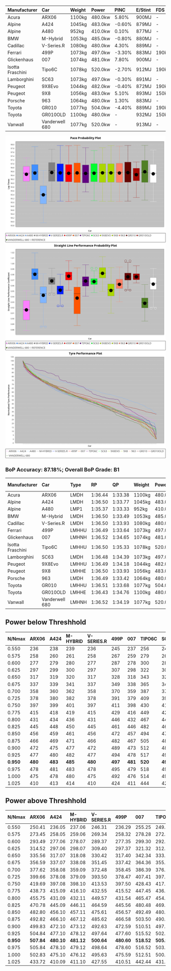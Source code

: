 | Manufacturer     | Car            | Weight | Power   | PINC    | E/Stint | FDS     |
|:-|:-|:-|:-|:-|:-|:-|
| Acura            | ARX06          | 1100kg | 480.0kw | 5.80%   | 900MJ   |    -    |
| Alpine           | A424           | 1045kg | 483.0kw | -0.60%  | 879MJ   |    -    |
| Alpine           | A480           | 952kg  | 410.0kw | 0.10%   | 877MJ   |    -    |
| BMW              | M-Hybrid       | 1053kg | 485.0kw | -0.80%  | 880MJ   |    -    |
| Cadillac         | V-Series.R     | 1080kg | 480.0kw | 4.30%   | 889MJ   |    -    |
| Ferrari          | 499P           | 1073kg | 497.0kw | -3.30%  | 883MJ   | 190kph  |
| Glickenhaus      | 007            | 1074kg | 481.0kw | 7.80%   | 900MJ   |    -    |
| Isotta Fraschini | Tipo6C         | 1078kg | 520.0kw | -2.70%  | 912MJ   | 190kph  |
| Lamborghini      | SC63           | 1073kg | 497.0kw | -0.30%  | 891MJ   |    -    |
| Peugeot          | 9X8Evo         | 1044kg | 482.0kw | -0.40%  | 872MJ   | 190kph  |
| Peugeot          | 9X8            | 1056kg | 483.0kw | 5.10%   | 893MJ   | 150kph  |
| Porsche          | 963            | 1064kg | 480.0kw | 1.30%   | 883MJ   |    -    |
| Toyota           | GR010          | 1077kg | 504.0kw | -4.40%  | 889MJ   | 190kph  |
| Toyota           | GR010OLD       | 1100kg | 480.0kw |    -    | 932MJ   | 150kph  |
| Vanwall          | Vanderwell 680 | 1077kg | 520.0kw |    -    | 913MJ   |    -    |

![PACECHART](./IMG/AUTO.png)
![STRAIGHTLINEPERFORMANCECHART](./IMG/AUTO_sp.png)
![TYREPERFORMANCECHART](./IMG/AUTO_tw.png)

### BoP Accuracy: 87.18%; Overall BoP Grade: B1
| Manufacturer     | Car            | Type  | RP      | QP      | Weight | Power¹  | Threshhold | PINC    | Power²   | E/Stint | AVG Vmax  | FDS     | RDLC | L/Stint | BOP-Grade | Model Accuracy | Model Points | Match%  | SimDiff |
|:-|:-|:-|:-|:-|:-|:-|:-|:-|:-|:-|:-|:-|:-|:-|:-|:-|:-|:-|:-|
| Acura            | ARX06          | LMDH  | 1:36.44 | 1:33.38 | 1100kg | 480.0kw | 250.0kph   | 5.80%   | 507.80kw |  900MJ  | 290.40kph |    -    | 0.97 | 40      | +B2       | 100.00%        | 996          | 80.69%  | #       |
| Alpine           | A424           | LMDH  | 1:36.50 | 1:33.77 | 1045kg | 483.0kw | 250.0kph   | -0.60%  | 480.10kw |  879MJ  | 300.92kph |    -    | 1.01 | 40      | +A2       | 99.61%         | 762          | 94.44%  | #       |
| Alpine           | A480           | LMP1  | 1:35.37 | 1:33.33 |  952kg | 410.0kw | 250.0kph   | 0.10%   | 410.40kw |  877MJ  | 292.68kph |    -    | 0.98 | 37      | -Ω1       | 100.00%        | 1173         | 38.95%  | ±0.54s  |
| BMW              | M-Hybrid       | LMDH  | 1:36.50 | 1:33.49 | 1053kg | 485.0kw | 250.0kph   | -0.80%  | 481.10kw |  880MJ  | 298.62kph |    -    | 1.01 | 40      | ~A1       | 100.00%        | 1826         | 99.90%  | #       |
| Cadillac         | V-Series.R     | LMDH  | 1:36.50 | 1:33.93 | 1080kg | 480.0kw | 250.0kph   | 4.30%   | 500.60kw |  889MJ  | 296.31kph |    -    | 0.98 | 40      | ~A1       | 99.00%         | 3184         | 96.26%  | ±0.03s  |
| Ferrari          | 499P           | LMHHU | 1:36.49 | 1:33.64 | 1073kg | 497.0kw | 250.0kph   | -3.30%  | 480.60kw |  883MJ  | 299.27kph | 190kph  | 1.01 | 40      | ~A1       | 98.07%         | 3550         | 100.00% | ±0.47s  |
| Glickenhaus      | 007            | LMHNH | 1:36.52 | 1:34.65 | 1074kg | 481.0kw | 250.0kph   | 7.80%   | 518.50kw |  900MJ  | 295.97kph |    -    | 0.93 | 40      | +A2       | 94.48%         | 2311         | 93.52%  | ±1.09s  |
| Isotta Fraschini | Tipo6C         | LMHHU | 1:36.50 | 1:35.33 | 1078kg | 520.0kw | 250.0kph   | -2.70%  | 506.00kw |  912MJ  | 300.51kph | 190kph  | 1.02 | 40      | +D2       | 96.81%         | 91           | 61.34%  | #       |
| Lamborghini      | SC63           | LMDH  | 1:36.48 | 1:34.39 | 1073kg | 497.0kw | 250.0kph   | -0.30%  | 495.50kw |  891MJ  | 298.76kph |    -    | 1.01 | 40      | ~A1       | 100.00%        | 529          | 97.49%  | #       |
| Peugeot          | 9X8Evo         | LMHHU | 1:36.49 | 1:34.18 | 1044kg | 482.0kw | 250.0kph   | -0.40%  | 480.10kw |  872MJ  | 301.21kph | 190kph  | 1.01 | 40      | +A2       | 99.21%         | 377          | 90.45%  | #       |
| Peugeot          | 9X8            | LMHHE | 1:36.50 | 1:33.93 | 1056kg | 483.0kw | 250.0kph   | 5.10%   | 507.60kw |  893MJ  | 298.10kph | 150kph  | 1.01 | 40      | ~A1       | 99.52%         | 4561         | 100.00% | ±0.93s  |
| Porsche          | 963            | LMDH  | 1:36.49 | 1:33.42 | 1064kg | 480.0kw | 250.0kph   | 1.30%   | 486.20kw |  883MJ  | 297.60kph |    -    | 1.00 | 40      | ~A1       | 99.96%         | 10176        | 100.00% | ±0.33s  |
| Toyota           | GR010          | LMHHU | 1:36.51 | 1:33.68 | 1077kg | 504.0kw | 250.0kph   | -4.40%  | 481.80kw |  889MJ  | 298.97kph | 190kph  | 1.01 | 40      | ~A1       | 99.95%         | 5509         | 100.00% | ±1.08s  |
| Toyota           | GR010OLD       | LMHHE | 1:36.43 | 1:34.76 | 1100kg | 480.0kw | 250.0kph   |    -    | 480.00kw |  932MJ  | 297.40kph | 150kph  | 0.98 | 40      | +E2       | 100.00%        | 351          | 54.72%  | ±0.01s  |
| Vanwall          | Vanderwell 680 | LMHNH | 1:36.52 | 1:34.19 | 1077kg | 520.0kw | 0.0kph     |    -    | 520.00kw |  913MJ  | 295.30kph |    -    | 0.97 | 40      | ~A1       | 99.23%         | 387          | 100.00% | ±0.25s  |

## Power below Threshhold
| N/Nmax    | ARX06   | A424    | M-HYBRID | V-SERIES.R | 499P    | 007     | TIPO6C  | SC63    | 9X8EVO  | 9X8     | 963     | GR010   | GR010OLD | VANDERWELL 680 | ​     | RPM      | A480       |
|:-|:-|:-|:-|:-|:-|:-|:-|:-|:-|:-|:-|:-|:-|:-|:-|:-|:-|
|  0.550    |  236    |  238    |  239     |  236       |  245    |  237    |  256    |  245    |  237    |  238    |  236    |  248    |  236     |  256           |  ​    |   --     |  0.00      |
|  0.575    |  258    |  260    |  261     |  258       |  267    |  259    |  279    |  267    |  259    |  260    |  258    |  271    |  258     |  279           |  ​    |   --     |  0.00      |
|  0.600    |  277    |  279    |  280     |  277       |  287    |  278    |  300    |  287    |  278    |  279    |  277    |  291    |  277     |  300           |  ​    |   --     |  0.00      |
|  0.625    |  297    |  299    |  300     |  297       |  307    |  298    |  322    |  307    |  298    |  299    |  297    |  312    |  297     |  322           |  ​    |   --     |  0.00      |
|  0.650    |  317    |  319    |  320     |  317       |  328    |  318    |  343    |  328    |  318    |  319    |  317    |  333    |  317     |  343           |  ​    |   --     |  0.00      |
|  0.675    |  337    |  339    |  341     |  337       |  349    |  338    |  365    |  349    |  338    |  339    |  337    |  354    |  337     |  365           |  ​    |   --     |  0.00      |
|  0.700    |  358    |  360    |  362     |  358       |  370    |  359    |  387    |  370    |  359    |  360    |  358    |  375    |  358     |  387           |  ​    |   --     |  0.00      |
|  0.725    |  378    |  380    |  382     |  378       |  391    |  379    |  409    |  391    |  380    |  380    |  378    |  396    |  378     |  409           |  ​    |   --     |  0.00      |
|  0.750    |  397    |  399    |  401     |  397       |  411    |  398    |  430    |  411    |  399    |  399    |  397    |  416    |  397     |  430           |  ​    |   --     |  0.00      |
|  0.775    |  415    |  418    |  419     |  415       |  429    |  416    |  449    |  429    |  417    |  418    |  415    |  435    |  415     |  449           |  ​    |  5000    |  241.14    |
|  0.800    |  431    |  434    |  436     |  431       |  446    |  432    |  467    |  446    |  433    |  434    |  431    |  453    |  431     |  467           |  ​    |  5500    |  284.16    |
|  0.825    |  445    |  448    |  450     |  445       |  461    |  446    |  482    |  461    |  447    |  448    |  445    |  468    |  445     |  482           |  ​    |  6000    |  318.18    |
|  0.850    |  456    |  459    |  461     |  456       |  472    |  457    |  494    |  472    |  458    |  459    |  456    |  479    |  456     |  494           |  ​    |  6500    |  359.21    |
|  0.875    |  466    |  469    |  471     |  466       |  482    |  467    |  505    |  482    |  468    |  469    |  466    |  489    |  466     |  505           |  ​    |  7000    |  401.23    |
|  0.900    |  472    |  475    |  477     |  472       |  489    |  473    |  512    |  489    |  474    |  475    |  472    |  496    |  472     |  512           |  ​    |  7500    |  411.24    |
|  0.925    |  477    |  480    |  482     |  477       |  494    |  478    |  517    |  494    |  479    |  480    |  477    |  501    |  477     |  517           |  ​    |  8000    |  407.23    |
| **0.950** | **480** | **483** | **485**  | **480**    | **497** | **481** | **520** | **497** | **482** | **483** | **480** | **504** | **480**  | **520**        | **​** | **8500** | **410.23** |
|  0.975    |  478    |  481    |  483     |  478       |  495    |  479    |  518    |  495    |  480    |  481    |  478    |  502    |  478     |  518           |  ​    |  9000    |  205.12    |
|  1.000    |  475    |  478    |  480     |  475       |  492    |  476    |  514    |  492    |  477    |  478    |  475    |  499    |  475     |  514           |  ​    |   --     |  0.00      |
|  1.025    |  410    |  413    |  414     |  410       |  424    |  411    |  444    |  424    |  412    |  413    |  410    |  430    |  410     |  444           |  ​    |   --     |  0.00      |

## Power above Threshhold
| N/Nmax    | ARX06      | A424       | M-HYBRID   | V-SERIES.R | 499P       | 007        | TIPO6C     | SC63       | 9X8EVO     | 9X8        | 963        | GR010      | GR010OLD | VANDERWELL 680 | ​     | RPM      | A480       |
|:-|:-|:-|:-|:-|:-|:-|:-|:-|:-|:-|:-|:-|:-|:-|:-|:-|:-|
|  0.550    |  250.41    |  236.05    |  237.06    |  246.31    |  236.29    |  255.25    |  249.47    |  244.25    |  236.04    |  250.31    |  239.12    |  237.41    |  236     |  256           |  ​    |   --     |  0.00      |
|  0.575    |  273.45    |  258.05    |  259.06    |  269.34    |  258.32    |  278.28    |  272.52    |  266.27    |  258.04    |  273.34    |  261.13    |  259.44    |  258     |  279           |  ​    |   --     |  0.00      |
|  0.600    |  293.49    |  277.06    |  278.07    |  289.37    |  277.35    |  299.30    |  292.56    |  286.29    |  277.04    |  293.37    |  281.14    |  278.48    |  277     |  300           |  ​    |   --     |  0.00      |
|  0.625    |  314.52    |  297.06    |  298.07    |  309.40    |  297.37    |  321.32    |  312.59    |  306.31    |  297.04    |  314.39    |  301.15    |  298.51    |  297     |  322           |  ​    |   --     |  0.00      |
|  0.650    |  335.56    |  317.07    |  318.08    |  330.42    |  317.40    |  342.34    |  333.63    |  327.34    |  317.05    |  335.42    |  321.16    |  318.54    |  317     |  343           |  ​    |   --     |  0.00      |
|  0.675    |  356.59    |  337.07    |  338.08    |  351.45    |  337.42    |  364.36    |  355.67    |  348.36    |  337.05    |  356.44    |  341.17    |  338.58    |  337     |  365           |  ​    |   --     |  0.00      |
|  0.700    |  377.62    |  358.08    |  359.09    |  372.48    |  358.45    |  386.39    |  376.71    |  369.38    |  358.05    |  377.47    |  362.18    |  359.62    |  358     |  387           |  ​    |   --     |  0.00      |
|  0.725    |  399.66    |  378.08    |  379.09    |  393.50    |  378.47    |  407.41    |  397.75    |  389.40    |  378.06    |  399.50    |  383.19    |  379.65    |  378     |  409           |  ​    |   --     |  0.00      |
|  0.750    |  419.69    |  397.08    |  398.10    |  413.53    |  397.50    |  428.43    |  417.79    |  409.42    |  397.06    |  419.52    |  402.20    |  398.68    |  397     |  430           |  ​    |   --     |  0.00      |
|  0.775    |  438.73    |  415.09    |  416.10    |  432.55    |  415.52    |  447.45    |  436.83    |  428.44    |  415.06    |  438.55    |  420.21    |  416.71    |  415     |  449           |  ​    |  5000    |  241.14    |
|  0.800    |  455.75    |  431.09    |  432.11    |  449.57    |  431.54    |  465.47    |  454.86    |  445.46    |  431.06    |  455.57    |  436.22    |  432.74    |  431     |  467           |  ​    |  5500    |  284.16    |
|  0.825    |  470.78    |  445.09    |  446.11    |  464.59    |  445.56    |  480.48    |  469.89    |  459.47    |  445.07    |  470.59    |  451.22    |  446.76    |  445     |  482           |  ​    |  6000    |  318.18    |
|  0.850    |  482.80    |  456.10    |  457.11    |  475.61    |  456.57    |  492.49    |  480.91    |  470.48    |  456.07    |  482.60    |  462.23    |  457.78    |  456     |  494           |  ​    |  6500    |  359.21    |
|  0.875    |  492.82    |  466.10    |  467.12    |  485.62    |  466.58    |  503.50    |  490.93    |  480.49    |  466.07    |  492.61    |  472.23    |  467.80    |  466     |  505           |  ​    |  7000    |  401.23    |
|  0.900    |  499.83    |  472.10    |  473.12    |  492.63    |  472.59    |  510.51    |  497.94    |  487.50    |  472.07    |  499.62    |  478.24    |  473.81    |  472     |  512           |  ​    |  7500    |  411.24    |
|  0.925    |  504.84    |  477.10    |  478.12    |  497.64    |  477.60    |  515.52    |  502.95    |  492.51    |  477.07    |  504.63    |  483.24    |  478.82    |  477     |  517           |  ​    |  8000    |  407.23    |
| **0.950** | **507.84** | **480.10** | **481.12** | **500.64** | **480.60** | **518.52** | **505.96** | **495.51** | **480.07** | **507.63** | **486.24** | **481.82** | **480**  | **520**        | **​** | **8500** | **410.23** |
|  0.975    |  505.84    |  478.10    |  479.12    |  498.64    |  478.60    |  516.52    |  503.96    |  493.51    |  478.07    |  505.63    |  484.24    |  479.82    |  478     |  518           |  ​    |  9000    |  205.12    |
|  1.000    |  502.83    |  475.10    |  476.12    |  495.63    |  475.59    |  512.51    |  500.95    |  490.50    |  475.07    |  502.63    |  481.24    |  476.82    |  475     |  514           |  ​    |   --     |  0.00      |
|  1.025    |  433.72    |  410.09    |  411.10    |  427.55    |  410.51    |  442.44    |  431.82    |  423.43    |  410.06    |  433.54    |  415.20    |  411.70    |  410     |  444           |  ​    |   --     |  0.00      |
